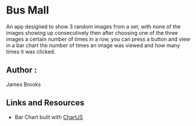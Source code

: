 # Bus Mall

An app designed to show 3 random images from a set, with none of the images showing up consecutively then after choosing one of the three images a certain number of times in a row, you can press a button and view in a bar chart the number of times an image was viewed and how many times it was clicked.

## Author : 
James Brooks<br>

## Links and Resources

- Bar Chart built with [ChartJS](https://www.chartjs.org/docs/latest/)
